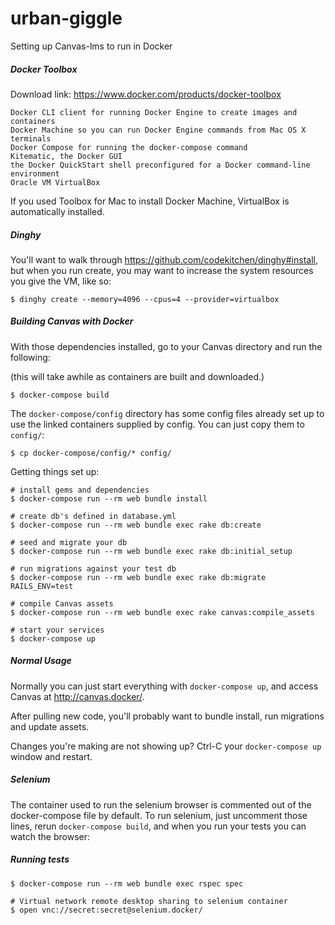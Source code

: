 # urban-giggle
Setting up Canvas-lms to run in Docker


##### Docker Toolbox

Download link: https://www.docker.com/products/docker-toolbox

    Docker CLI client for running Docker Engine to create images and containers
    Docker Machine so you can run Docker Engine commands from Mac OS X terminals
    Docker Compose for running the docker-compose command
    Kitematic, the Docker GUI
    the Docker QuickStart shell preconfigured for a Docker command-line environment
    Oracle VM VirtualBox
    
If you used Toolbox for Mac to install Docker Machine, VirtualBox is automatically installed.


##### Dinghy

You'll want to walk through https://github.com/codekitchen/dinghy#install, but
when you run create, you may want to increase the system resources you give the
VM, like so:

```
$ dinghy create --memory=4096 --cpus=4 --provider=virtualbox
```


##### Building Canvas with Docker
With those dependencies installed, go to your Canvas directory and run
the following:

(this will take awhile as containers are built and downloaded.)

```
$ docker-compose build
```

The `docker-compose/config` directory has some config files already set up to use
the linked containers supplied by config. You can just copy them to
`config/`:

```
$ cp docker-compose/config/* config/
```

Getting things set up:

```
# install gems and dependencies
$ docker-compose run --rm web bundle install

# create db's defined in database.yml
$ docker-compose run --rm web bundle exec rake db:create

# seed and migrate your db
$ docker-compose run --rm web bundle exec rake db:initial_setup

# run migrations against your test db
$ docker-compose run --rm web bundle exec rake db:migrate RAILS_ENV=test

# compile Canvas assets
$ docker-compose run --rm web bundle exec rake canvas:compile_assets

# start your services
$ docker-compose up
```


##### Normal Usage

Normally you can just start everything with `docker-compose up`, and
access Canvas at http://canvas.docker/.

After pulling new code, you'll probably want to bundle install, run migrations and
update assets.

Changes you're making are not showing up?
Ctrl-C your `docker-compose up` window and restart.


##### Selenium

The container used to run the selenium browser is commented out of the
docker-compose file by default. To run selenium, just uncomment those lines,
rerun `docker-compose build`, and when you run your tests you can watch
the browser:


##### Running tests

```
$ docker-compose run --rm web bundle exec rspec spec

# Virtual network remote desktop sharing to selenium container
$ open vnc://secret:secret@selenium.docker/
```

